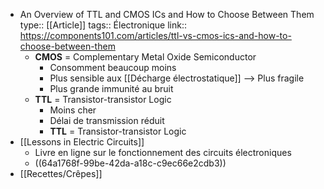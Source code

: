- An Overview of TTL and CMOS ICs and How to Choose Between Them
  type:: [[Article]]
  tags:: Électronique
  link:: https://components101.com/articles/ttl-vs-cmos-ics-and-how-to-choose-between-them
	- **CMOS** = Complementary Metal Oxide Semiconductor
		- Consomment beaucoup moins
		- Plus sensible aux [[Décharge électrostatique]] --> Plus fragile
		- Plus grande immunité au bruit
	- **TTL** = Transistor-transistor Logic
		- Moins cher
		- Délai de transmission réduit
		- **TTL** = Transistor-transistor Logic
- [[Lessons in Electric Circuits]]
	- Livre en ligne sur le fonctionnement des circuits électroniques
	- ((64a1768f-99be-42da-a18c-c9ec66e2cdb3))
- [[Recettes/Crêpes]]